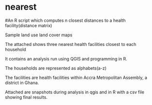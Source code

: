 # nearest
#An R script which computes n closest distances to a health facility(distance matrix)

Sample land use land cover maps

The attached shows three nearest health facilities closest to each household

It contains an analysis run using QGIS and programming in R. 

The households are represented as alphabets(a-z) 

The facilities are health facilities within Accra Metropolitan Assembly, a district in Ghana.

Attached are snapshots during analysis in qgis and in R with a csv file showing final results.
